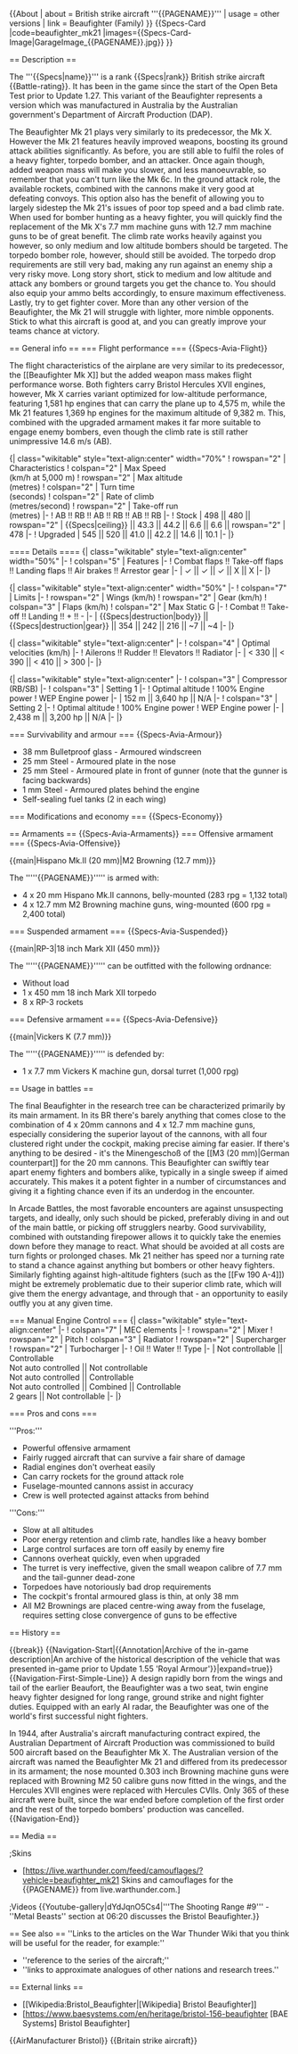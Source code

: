 {{About
| about = British strike aircraft '''{{PAGENAME}}'''
| usage = other versions
| link = Beaufighter (Family)
}}
{{Specs-Card
|code=beaufighter_mk21
|images={{Specs-Card-Image|GarageImage_{{PAGENAME}}.jpg}}
}}

== Description ==

<!-- ''In the description, the first part should be about the history of and the creation and combat usage of the aircraft, as well as its key features. In the second part, tell the reader about the aircraft in the game. Insert a screenshot of the vehicle, so that if the novice player does not remember the vehicle by name, he will immediately understand what kind of vehicle the article is talking about.'' -->

The '''{{Specs|name}}''' is a rank {{Specs|rank}} British strike aircraft {{Battle-rating}}. It has been in the game since the start of the Open Beta Test prior to Update 1.27. This variant of the Beaufighter represents a version which was manufactured in Australia by the Australian government's Department of Aircraft Production (DAP).

The Beaufighter Mk 21 plays very similarly to its predecessor, the Mk X. However the Mk 21 features heavily improved weapons, boosting its ground attack abilities significantly. As before, you are still able to fulfil the roles of a heavy fighter, torpedo bomber, and an attacker. Once again though, added weapon mass will make you slower, and less manoeuvrable, so remember that you can't turn like the Mk 6c. In the ground attack role, the available rockets, combined with the cannons make it very good at defeating convoys. This option also has the benefit of allowing you to largely sidestep the Mk 21's issues of poor top speed and a bad climb rate. When used for bomber hunting as a heavy fighter, you will quickly find the replacement of the Mk X's 7.7 mm machine guns with 12.7 mm machine guns to be of great benefit. The climb rate works heavily against you however, so only medium and low altitude bombers should be targeted. The torpedo bomber role, however, should still be avoided. The torpedo drop requirements are still very bad, making any run against an enemy ship a very risky move. Long story short, stick to medium and low altitude and attack any bombers or ground targets you get the chance to. You should also equip your ammo belts accordingly, to ensure maximum effectiveness. Lastly, try to get fighter cover. More than any other version of the Beaufighter, the Mk 21 will struggle with lighter, more nimble opponents. Stick to what this aircraft is good at, and you can greatly improve your teams chance at victory.

== General info ==
=== Flight performance ===
{{Specs-Avia-Flight}}

<!-- ''Describe how the aircraft behaves in the air. Speed, manoeuvrability, acceleration and allowable loads - these are the most important characteristics of the vehicle.'' -->

The flight characteristics of the airplane are very similar to its predecessor, the [[Beaufighter Mk X]] but the added weapon mass makes flight performance worse. Both fighters carry Bristol Hercules XVII engines, however, Mk X carries variant optimized for low-altitude performance, featuring 1,581 hp engines that can carry the plane up to 4,575 m, while the Mk 21 features 1,369 hp engines for the maximum altitude of 9,382 m. This, combined with the upgraded armament makes it far more suitable to engage enemy bombers, even though the climb rate is still rather unimpressive 14.6 m/s (AB).

{| class="wikitable" style="text-align:center" width="70%"
! rowspan="2" | Characteristics
! colspan="2" | Max Speed<br>(km/h at 5,000 m)
! rowspan="2" | Max altitude<br>(metres)
! colspan="2" | Turn time<br>(seconds)
! colspan="2" | Rate of climb<br>(metres/second)
! rowspan="2" | Take-off run<br>(metres)
|-
! AB !! RB !! AB !! RB !! AB !! RB
|-
! Stock
| 498 || 480 || rowspan="2" | {{Specs|ceiling}} || 43.3 || 44.2 || 6.6 || 6.6 || rowspan="2" | 478
|-
! Upgraded
| 545 || 520 || 41.0 || 42.2 || 14.6 || 10.1
|-
|}

==== Details ====
{| class="wikitable" style="text-align:center" width="50%"
|-
! colspan="5" | Features
|-
! Combat flaps !! Take-off flaps !! Landing flaps !! Air brakes !! Arrestor gear
|-
| ✓ || ✓ || ✓ || X || X <!-- ✓ -->
|-
|}

{| class="wikitable" style="text-align:center" width="50%"
|-
! colspan="7" | Limits
|-
! rowspan="2" | Wings (km/h)
! rowspan="2" | Gear (km/h)
! colspan="3" | Flaps (km/h)
! colspan="2" | Max Static G
|-
! Combat !! Take-off !! Landing !! + !! -
|-
| {{Specs|destruction|body}} || {{Specs|destruction|gear}} || 354 || 242 || 216 || ~7 || ~4
|-
|}

{| class="wikitable" style="text-align:center"
|-
! colspan="4" | Optimal velocities (km/h)
|-
! Ailerons !! Rudder !! Elevators !! Radiator
|-
| < 330 || < 390 || < 410 || > 300
|-
|}

{| class="wikitable" style="text-align:center"
|-
! colspan="3" | Compressor (RB/SB)
|-
! colspan="3" | Setting 1
|-
! Optimal altitude
! 100% Engine power
! WEP Engine power
|-
| 152 m || 3,640 hp || N/A
|-
! colspan="3" | Setting 2
|-
! Optimal altitude
! 100% Engine power
! WEP Engine power
|-
| 2,438 m || 3,200 hp || N/A
|-
|}

=== Survivability and armour ===
{{Specs-Avia-Armour}}

<!-- ''Examine the survivability of the aircraft. Note how vulnerable the structure is and how secure the pilot is, whether the fuel tanks are armoured, etc. Describe the armour, if there is any, and also mention the vulnerability of other critical aircraft systems.'' -->

- 38 mm Bulletproof glass - Armoured windscreen
- 25 mm Steel - Armoured plate in the nose
- 25 mm Steel - Armoured plate in front of gunner (note that the gunner is facing backwards)
- 1 mm Steel - Armoured plates behind the engine
- Self-sealing fuel tanks (2 in each wing)

=== Modifications and economy ===
{{Specs-Economy}}

== Armaments ==
{{Specs-Avia-Armaments}}
=== Offensive armament ===
{{Specs-Avia-Offensive}}

<!-- ''Describe the offensive armament of the aircraft, if any. Describe how effective the cannons and machine guns are in a battle, and also what belts or drums are better to use. If there is no offensive weaponry, delete this subsection.'' -->

{{main|Hispano Mk.II (20 mm)|M2 Browning (12.7 mm)}}

The '''''{{PAGENAME}}''''' is armed with:

- 4 x 20 mm Hispano Mk.II cannons, belly-mounted (283 rpg = 1,132 total)
- 4 x 12.7 mm M2 Browning machine guns, wing-mounted (600 rpg = 2,400 total)

=== Suspended armament ===
{{Specs-Avia-Suspended}}

<!-- ''Describe the aircraft's suspended armament: additional cannons under the wings, bombs, rockets and torpedoes. This section is especially important for bombers and attackers. If there is no suspended weaponry remove this subsection.'' -->

{{main|RP-3|18 inch Mark XII (450 mm)}}

The '''''{{PAGENAME}}''''' can be outfitted with the following ordnance:

- Without load
- 1 x 450 mm 18 inch Mark XII torpedo
- 8 x RP-3 rockets

=== Defensive armament ===
{{Specs-Avia-Defensive}}

<!-- ''Defensive armament with turret machine guns or cannons, crewed by gunners. Examine the number of gunners and what belts or drums are better to use. If defensive weaponry is not available, remove this subsection.'' -->

{{main|Vickers K (7.7 mm)}}

The '''''{{PAGENAME}}''''' is defended by:

- 1 x 7.7 mm Vickers K machine gun, dorsal turret (1,000 rpg)

== Usage in battles ==

<!-- ''Describe the tactics of playing in the aircraft, the features of using aircraft in a team and advice on tactics. Refrain from creating a "guide" - do not impose a single point of view, but instead, give the reader food for thought. Examine the most dangerous enemies and give recommendations on fighting them. If necessary, note the specifics of the game in different modes (AB, RB, SB).'' -->

The final Beaufighter in the research tree can be characterized primarily by its main armament. In its BR there's barely anything that comes close to the combination of 4 x 20mm cannons and 4 x 12.7 mm machine guns, especially considering the superior layout of the cannons, with all four clustered right under the cockpit, making precise aiming far easier. If there's anything to be desired - it's the Minengeschoß of the [[M3 (20 mm)|German counterpart]] for the 20 mm cannons. This Beaufighter can swiftly tear apart enemy fighters and bombers alike, typically in a single sweep if aimed accurately. This makes it a potent fighter in a number of circumstances and giving it a fighting chance even if its an underdog in the encounter.

In Arcade Battles, the most favorable encounters are against unsuspecting targets, and ideally, only such should be picked, preferably diving in and out of the main battle, or picking off strugglers nearby. Good survivability, combined with outstanding firepower allows it to quickly take the enemies down before they manage to react. What should be avoided at all costs are turn fights or prolonged chases. Mk 21 neither has speed nor a turning rate to stand a chance against anything but bombers or other heavy fighters. Similarly fighting against high-altitude fighters (such as the [[Fw 190 A-4]]) might be extremely problematic due to their superior climb rate, which will give them the energy advantage, and through that - an opportunity to easily outfly you at any given time.

=== Manual Engine Control ===
{| class="wikitable" style="text-align:center"
|-
! colspan="7" | MEC elements
|-
! rowspan="2" | Mixer
! rowspan="2" | Pitch
! colspan="3" | Radiator
! rowspan="2" | Supercharger
! rowspan="2" | Turbocharger
|-
! Oil !! Water !! Type
|-
| Not controllable || Controllable<br>Not auto controlled || Not controllable<br>Not auto controlled || Controllable<br>Not auto controlled || Combined || Controllable<br>2 gears || Not controllable
|-
|}

=== Pros and cons ===

<!-- ''Summarise and briefly evaluate the vehicle in terms of its characteristics and combat effectiveness. Mark its pros and cons in the bulleted list. Try not to use more than 6 points for each of the characteristics. Avoid using categorical definitions such as "bad", "good" and the like - use substitutions with softer forms such as "inadequate" and "effective".'' -->

'''Pros:'''

- Powerful offensive armament
- Fairly rugged aircraft that can survive a fair share of damage
- Radial engines don't overheat easily
- Can carry rockets for the ground attack role
- Fuselage-mounted cannons assist in accuracy
- Crew is well protected against attacks from behind

'''Cons:'''

- Slow at all altitudes
- Poor energy retention and climb rate, handles like a heavy bomber
- Large control surfaces are torn off easily by enemy fire
- Cannons overheat quickly, even when upgraded
- The turret is very ineffective, given the small weapon calibre of 7.7 mm and the tail-gunner dead-zone
- Torpedoes have notoriously bad drop requirements
- The cockpit's frontal armoured glass is thin, at only 38 mm
- All M2 Brownings are placed centre-wing away from the fuselage, requires setting close convergence of guns to be effective

== History ==

<!-- ''Describe the history of the creation and combat usage of the aircraft in more detail than in the introduction. If the historical reference turns out to be too long, take it to a separate article, taking a link to the article about the vehicle and adding a block "/History" (example: <nowiki>https://wiki.warthunder.com/(Vehicle-name)/History</nowiki>) and add a link to it here using the <code>main</code> template. Be sure to reference text and sources by using <code><nowiki><ref></ref></nowiki></code>, as well as adding them at the end of the article with <code><nowiki><references /></nowiki></code>. This section may also include the vehicle's dev blog entry (if applicable) and the in-game encyclopedia description (under <code><nowiki>=== In-game description ===</nowiki></code>, also if applicable).'' -->

{{break}}
{{Navigation-Start|{{Annotation|Archive of the in-game description|An archive of the historical description of the vehicle that was presented in-game prior to Update 1.55 'Royal Armour'}}|expand=true}}
{{Navigation-First-Simple-Line}}
A design rapidly born from the wings and tail of the earlier Beaufort, the Beaufighter was a two seat, twin engine heavy fighter designed for long range, ground strike and night fighter duties. Equipped with an early AI radar, the Beaufighter was one of the world's first successful night fighters.

In 1944, after Australia's aircraft manufacturing contract expired, the Australian Department of Aircraft Production was commissioned to build 500 aircraft based on the Beaufighter Mk X. The Australian version of the aircraft was named the Beaufighter Mk 21 and differed from its predecessor in its armament; the nose mounted 0.303 inch Browning machine guns were replaced with Browning M2 50 calibre guns now fitted in the wings, and the Hercules XVII engines were replaced with Hercules CVIIs. Only 365 of these aircraft were built, since the war ended before completion of the first order and the rest of the torpedo bombers' production was cancelled.
{{Navigation-End}}

== Media ==

<!-- ''Excellent additions to the article would be video guides, screenshots from the game, and photos.'' -->

;Skins

- [https://live.warthunder.com/feed/camouflages/?vehicle=beaufighter_mk21 Skins and camouflages for the {{PAGENAME}} from live.warthunder.com.]

;Videos
{{Youtube-gallery|dYdJqnO5Cs4|'''The Shooting Range #9''' - ''Metal Beasts'' section at 06:20 discusses the Bristol Beaufighter.}}

== See also ==
''Links to the articles on the War Thunder Wiki that you think will be useful for the reader, for example:''

- ''reference to the series of the aircraft;''
- ''links to approximate analogues of other nations and research trees.''

== External links ==

<!-- ''Paste links to sources and external resources, such as:''
* ''topic on the official game forum;''
* ''other literature.'' -->

- [[Wikipedia:Bristol_Beaufighter|[Wikipedia] Bristol Beaufighter]]
- [https://www.baesystems.com/en/heritage/bristol-156-beaufighter <nowiki>[BAE Systems]</nowiki> Bristol Beaufighter]

{{AirManufacturer Bristol}}
{{Britain strike aircraft}}
